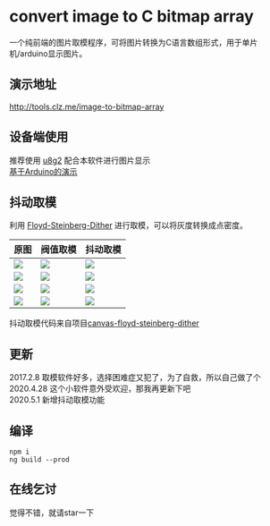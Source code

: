 # convert image to C bitmap array  
一个纯前端的图片取模程序，可将图片转换为C语言数组形式，用于单片机/arduino显示图片。

## 演示地址  
http://tools.clz.me/image-to-bitmap-array  

## 设备端使用  
推荐使用 [u8g2](https://github.com/olikraus/u8g2) 配合本软件进行图片显示  
[基于Arduino的演示](https://www.arduino.cn/thread-42174-1-1.html)  

## 抖动取模  
利用 [Floyd-Steinberg-Dither](https://en.wikipedia.org/wiki/Floyd–Steinberg_dithering) 进行取模，可以将灰度转换成点密度。  

| 原图                    | 阀值取模                | 抖动取模                |
| ----------------------- | ----------------------- | ----------------------- |
| ![](https://github.com/coloz/image-to-bitmap-array/blob/master/src/assets/k1.png?raw=true)  | ![](https://github.com/coloz/image-to-bitmap-array/blob/master/src/assets/k2.png?raw=true)  | ![](https://github.com/coloz/image-to-bitmap-array/blob/master/src/assets/k3.png?raw=true)  |
| ![](https://github.com/coloz/image-to-bitmap-array/blob/master/src/assets/b1.png?raw=true)  | ![](https://github.com/coloz/image-to-bitmap-array/blob/master/src/assets/b2.png?raw=true)  | ![](https://github.com/coloz/image-to-bitmap-array/blob/master/src/assets/b3.png?raw=true)  |
| ![](https://github.com/coloz/image-to-bitmap-array/blob/master/src/assets/lm1.png?raw=true) | ![](https://github.com/coloz/image-to-bitmap-array/blob/master/src/assets/lm2.png?raw=true) | ![](https://github.com/coloz/image-to-bitmap-array/blob/master/src/assets/lm3.png?raw=true) |
| ![](https://github.com/coloz/image-to-bitmap-array/blob/master/src/assets/qy1.png?raw=true) | ![](https://github.com/coloz/image-to-bitmap-array/blob/master/src/assets/qy2.png?raw=true) | ![](https://github.com/coloz/image-to-bitmap-array/blob/master/src/assets/qy3.png?raw=true) |

抖动取模代码来自项目[canvas-floyd-steinberg-dither](https://github.com/tgiachett/canvas-floyd-steinberg-dither)  

## 更新  
2017.2.8  取模软件好多，选择困难症又犯了，为了自救，所以自己做了个  
2020.4.28  这个小软件意外受欢迎，那我再更新下吧  
2020.5.1 新增抖动取模功能  

## 编译  
```
npm i
ng build --prod
```

## 在线乞讨  
觉得不错，就请star一下  